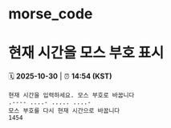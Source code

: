# morse_code
# 현재 시간을 모스 부호 표시
<!-- MORSE_TIME_START -->
🗓️ **2025-10-30** | ⏰ **14:54 (KST)**

```
현재 시간을 입력하세요. 모스 부호로 바꿉니다
.---- ....- ..... ....-
모스 부호를 다시 현재 시간으로 바꿉니다
1454
```
<!-- MORSE_TIME_END -->
